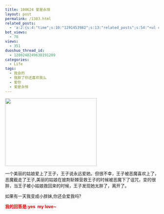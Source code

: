 ```yaml
---
title: 100624 爱是永恒
layout: post
permalink: /1303.html
related_posts:
  - 'a:2:{s:4:"time";s:10:"1291453982";s:13:"related_posts";s:54:"<ul class="related_post"><li>No Related Post</li></ul>";}'
bot_views:
  - 70
views:
  - 351
duoshuo_thread_id:
  - 1280248249638191209
categories:
  - Life
tags:
  - 我会的
  - 我胖了你还喜欢我么
  - 爱你
  - 爱是永恒
---
```

[<img class="aligncenter size-medium wp-image-1306" title="33" src="http://www.80aj.com/wp-content/uploads/2010/06/33-300x222.jpg" alt="" width="300" height="222" />][1]

一个美丽的姑娘爱上了王子，王子说永远爱她。但很不幸，王子被恶魔喜欢上了，恶魔截走了王子,美丽的姑娘在披荆斩棘营救王子的时候被恶魔下了诅咒，变的很胖，当王子被小姑娘救回来的时候，王子发现她太胖了，离开了。

如果有一天我变成小胖妹,你还会爱我吗?

**<span style="color: #ff0000;">我的回答是:yes  my love~</span>**

 [1]: http://www.80aj.com/wp-content/uploads/2010/06/33.jpg